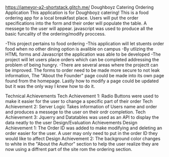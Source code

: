 https://jamevor-a2-shortstack.glitch.me/ 
Doughboyz Catering Ordering Application
This application is for Doughboyz catering! This is a food ordering app for a local breakfast place. Users will put the order specifications into the form and their order will populate the table. A messege to the user will appear. javascript was used to produce all the basic funcality of the ordering/modify proccess.

-This project pertains to food ordering -This application will let stuents order food when no other dining option is avalible on campus -By utlizing the HTML forms and Javascript the application was able to be developed -The project will let users place orders which can be completed addressing the problem of being hungry. -There are several areas where the projectt can be improved. The forms to order need to be made more secure to not leak information, The "About the Founder" page could be made into its own page found from the homepage. Lastly how to modify a page could be updated but it was the only way I knew how to do it.

Technical Achievements
Tech Achievement 1: Radio Buttons were used to make it easier for the user to change a specific part of their order
Tech Achievement 2: Server Logic Takes information of Users name and order and produces a messege to the user on their ordr completion.
Tech Achievement 3: Jquerry and Datatables was used as an API to display the data neatly to the user
Design/Evaluation Achievements
Design Achievement 1: The Order ID was added to make modifying and deleting an order easier for the user. A user may only need to put in the order ID they would like to affect
Design Achievement 2: The background color changes to white in the "About the Author" section to help the user realize they are now using a diffrent part of the site rom the ordering section.
